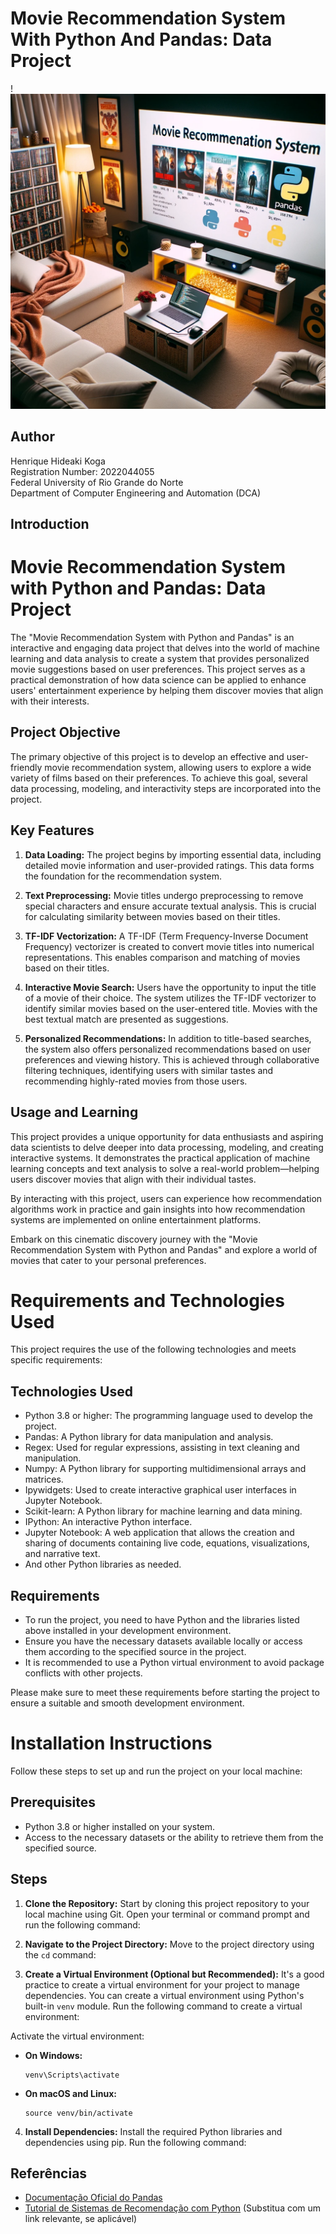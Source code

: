 
# Movie Recommendation System With Python And Pandas: Data Project
!![Movie Recommendation System](https://github.com/HenriqueHideaki/mlops2023/blob/main/Project_01/movie_recomendation.png)

## Author
Henrique Hideaki Koga  
Registration Number: 2022044055  
Federal University of Rio Grande do Norte  
Department of Computer Engineering and Automation (DCA)
## Introduction

# Movie Recommendation System with Python and Pandas: Data Project

The "Movie Recommendation System with Python and Pandas" is an interactive and engaging data project that delves into the world of machine learning and data analysis to create a system that provides personalized movie suggestions based on user preferences. This project serves as a practical demonstration of how data science can be applied to enhance users' entertainment experience by helping them discover movies that align with their interests.

## Project Objective

The primary objective of this project is to develop an effective and user-friendly movie recommendation system, allowing users to explore a wide variety of films based on their preferences. To achieve this goal, several data processing, modeling, and interactivity steps are incorporated into the project.

## Key Features

1. **Data Loading:** The project begins by importing essential data, including detailed movie information and user-provided ratings. This data forms the foundation for the recommendation system.

2. **Text Preprocessing:** Movie titles undergo preprocessing to remove special characters and ensure accurate textual analysis. This is crucial for calculating similarity between movies based on their titles.

3. **TF-IDF Vectorization:** A TF-IDF (Term Frequency-Inverse Document Frequency) vectorizer is created to convert movie titles into numerical representations. This enables comparison and matching of movies based on their titles.

4. **Interactive Movie Search:** Users have the opportunity to input the title of a movie of their choice. The system utilizes the TF-IDF vectorizer to identify similar movies based on the user-entered title. Movies with the best textual match are presented as suggestions.

5. **Personalized Recommendations:** In addition to title-based searches, the system also offers personalized recommendations based on user preferences and viewing history. This is achieved through collaborative filtering techniques, identifying users with similar tastes and recommending highly-rated movies from those users.

## Usage and Learning

This project provides a unique opportunity for data enthusiasts and aspiring data scientists to delve deeper into data processing, modeling, and creating interactive systems. It demonstrates the practical application of machine learning concepts and text analysis to solve a real-world problem—helping users discover movies that align with their individual tastes.

By interacting with this project, users can experience how recommendation algorithms work in practice and gain insights into how recommendation systems are implemented on online entertainment platforms.

Embark on this cinematic discovery journey with the "Movie Recommendation System with Python and Pandas" and explore a world of movies that cater to your personal preferences.


# Requirements and Technologies Used

This project requires the use of the following technologies and meets specific requirements:

## Technologies Used

- Python 3.8 or higher: The programming language used to develop the project.
- Pandas: A Python library for data manipulation and analysis.
- Regex: Used for regular expressions, assisting in text cleaning and manipulation.
- Numpy: A Python library for supporting multidimensional arrays and matrices.
- Ipywidgets: Used to create interactive graphical user interfaces in Jupyter Notebook.
- Scikit-learn: A Python library for machine learning and data mining.
- IPython: An interactive Python interface.
- Jupyter Notebook: A web application that allows the creation and sharing of documents containing live code, equations, visualizations, and narrative text.
- And other Python libraries as needed.

## Requirements

- To run the project, you need to have Python and the libraries listed above installed in your development environment.
- Ensure you have the necessary datasets available locally or access them according to the specified source in the project.
- It is recommended to use a Python virtual environment to avoid package conflicts with other projects.

Please make sure to meet these requirements before starting the project to ensure a suitable and smooth development environment.



# Installation Instructions

Follow these steps to set up and run the project on your local machine:

## Prerequisites

- Python 3.8 or higher installed on your system.
- Access to the necessary datasets or the ability to retrieve them from the specified source.

## Steps

1. **Clone the Repository:** Start by cloning this project repository to your local machine using Git. Open your terminal or command prompt and run the following command:


2. **Navigate to the Project Directory:** Move to the project directory using the `cd` command:


3. **Create a Virtual Environment (Optional but Recommended):** It's a good practice to create a virtual environment for your project to manage dependencies. You can create a virtual environment using Python's built-in `venv` module. Run the following command to create a virtual environment:


Activate the virtual environment:

- **On Windows:**

  ```
  venv\Scripts\activate
  ```

- **On macOS and Linux:**

  ```
  source venv/bin/activate
  ```

4. **Install Dependencies:** Install the required Python libraries and dependencies using pip. Run the following command:



## Referências

- [Documentação Oficial do Pandas](https://pandas.pydata.org/docs/)
- [Tutorial de Sistemas de Recomendação com Python](#) (Substitua com um link relevante, se aplicável)
